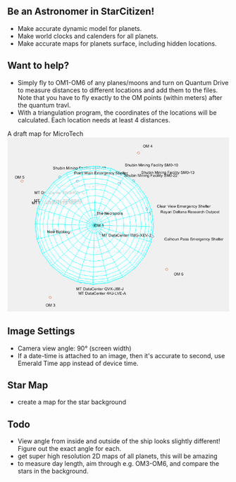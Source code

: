 ## Be an Astronomer in StarCitizen!
* Make accurate dynamic model for planets.
* Make world clocks and calenders for all planets.
* Make accurate maps for planets surface, including hidden locations.

## Want to help?
* Simply fly to OM1-OM6 of any planes/moons and turn on Quantum Drive to measure distances to different locations and add them to the files. Note that you have to fly exactly to the OM points (within meters) after the quantum travl.
* With a triangulation program, the coordinates of the locations will be calculated. Each location needs at least 4 distances.

A draft map for MicroTech
![A draft for MicroTech](MicroTech.png)

## Image Settings
* Camera view angle: 90° (screen width)
* If a date-time is attached to an image, then it's accurate to second, use Emerald Time app instead of device time.

## Star Map
* create a map for the star background

## Todo
* View angle from inside and outside of the ship looks slightly different! Figure out the exact angle for each.
* get super high resolution 2D maps of all planets, this will be amazing
* to measure day length, aim through e.g. OM3-OM6, and compare the stars in the background.
